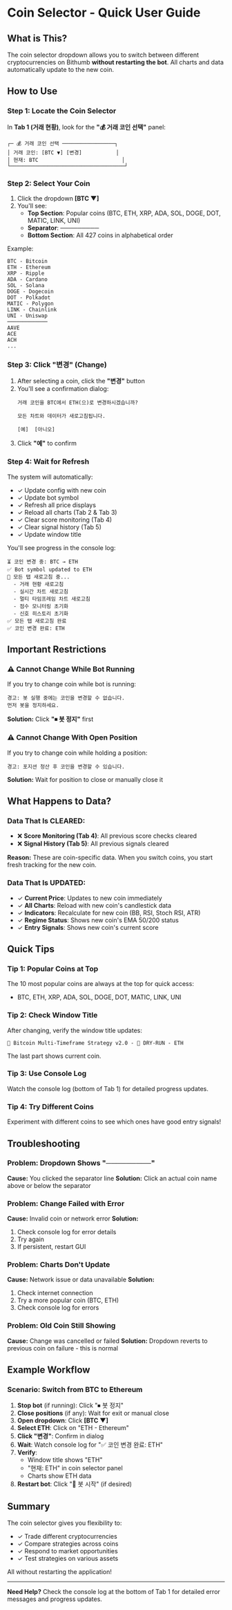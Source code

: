 # Coin Selector - Quick User Guide

## What is This?

The coin selector dropdown allows you to switch between different cryptocurrencies on Bithumb **without restarting the bot**. All charts and data automatically update to the new coin.

## How to Use

### Step 1: Locate the Coin Selector
In **Tab 1 (거래 현황)**, look for the **"💰 거래 코인 선택"** panel:

```
┌─ 💰 거래 코인 선택 ─────────────────┐
│ 거래 코인: [BTC ▼] [변경]           │
│ 현재: BTC                           │
└─────────────────────────────────────┘
```

### Step 2: Select Your Coin

1. Click the dropdown **[BTC ▼]**
2. You'll see:
   - **Top Section**: Popular coins (BTC, ETH, XRP, ADA, SOL, DOGE, DOT, MATIC, LINK, UNI)
   - **Separator**: ─────────
   - **Bottom Section**: All 427 coins in alphabetical order

Example:
```
BTC - Bitcoin
ETH - Ethereum
XRP - Ripple
ADA - Cardano
SOL - Solana
DOGE - Dogecoin
DOT - Polkadot
MATIC - Polygon
LINK - Chainlink
UNI - Uniswap
─────────────
AAVE
ACE
ACH
...
```

### Step 3: Click "변경" (Change)

1. After selecting a coin, click the **"변경"** button
2. You'll see a confirmation dialog:
   ```
   거래 코인을 BTC에서 ETH(으)로 변경하시겠습니까?

   모든 차트와 데이터가 새로고침됩니다.

   [예]  [아니오]
   ```
3. Click **"예"** to confirm

### Step 4: Wait for Refresh

The system will automatically:
- ✓ Update config with new coin
- ✓ Update bot symbol
- ✓ Refresh all price displays
- ✓ Reload all charts (Tab 2 & Tab 3)
- ✓ Clear score monitoring (Tab 4)
- ✓ Clear signal history (Tab 5)
- ✓ Update window title

You'll see progress in the console log:
```
⏳ 코인 변경 중: BTC → ETH
✅ Bot symbol updated to ETH
🔄 모든 탭 새로고침 중...
  - 거래 현황 새로고침
  - 실시간 차트 새로고침
  - 멀티 타임프레임 차트 새로고침
  - 점수 모니터링 초기화
  - 신호 히스토리 초기화
✅ 모든 탭 새로고침 완료
✅ 코인 변경 완료: ETH
```

## Important Restrictions

### ⚠️ Cannot Change While Bot Running
If you try to change coin while bot is running:
```
경고: 봇 실행 중에는 코인을 변경할 수 없습니다.
먼저 봇을 정지하세요.
```

**Solution:** Click **"⏹ 봇 정지"** first

### ⚠️ Cannot Change With Open Position
If you try to change coin while holding a position:
```
경고: 포지션 청산 후 코인을 변경할 수 있습니다.
```

**Solution:** Wait for position to close or manually close it

## What Happens to Data?

### Data That Is CLEARED:
- ❌ **Score Monitoring (Tab 4)**: All previous score checks cleared
- ❌ **Signal History (Tab 5)**: All previous signals cleared

**Reason:** These are coin-specific data. When you switch coins, you start fresh tracking for the new coin.

### Data That Is UPDATED:
- ✓ **Current Price**: Updates to new coin immediately
- ✓ **All Charts**: Reload with new coin's candlestick data
- ✓ **Indicators**: Recalculate for new coin (BB, RSI, Stoch RSI, ATR)
- ✓ **Regime Status**: Shows new coin's EMA 50/200 status
- ✓ **Entry Signals**: Shows new coin's current score

## Quick Tips

### Tip 1: Popular Coins at Top
The 10 most popular coins are always at the top for quick access:
- BTC, ETH, XRP, ADA, SOL, DOGE, DOT, MATIC, LINK, UNI

### Tip 2: Check Window Title
After changing, verify the window title updates:
```
🤖 Bitcoin Multi-Timeframe Strategy v2.0 - 💚 DRY-RUN - ETH
```
The last part shows current coin.

### Tip 3: Use Console Log
Watch the console log (bottom of Tab 1) for detailed progress updates.

### Tip 4: Try Different Coins
Experiment with different coins to see which ones have good entry signals!

## Troubleshooting

### Problem: Dropdown Shows "─────────"
**Cause:** You clicked the separator line
**Solution:** Click an actual coin name above or below the separator

### Problem: Change Failed with Error
**Cause:** Invalid coin or network error
**Solution:**
1. Check console log for error details
2. Try again
3. If persistent, restart GUI

### Problem: Charts Don't Update
**Cause:** Network issue or data unavailable
**Solution:**
1. Check internet connection
2. Try a more popular coin (BTC, ETH)
3. Check console log for errors

### Problem: Old Coin Still Showing
**Cause:** Change was cancelled or failed
**Solution:** Dropdown reverts to previous coin on failure - this is normal

## Example Workflow

### Scenario: Switch from BTC to Ethereum

1. **Stop bot** (if running): Click "⏹ 봇 정지"
2. **Close positions** (if any): Wait for exit or manual close
3. **Open dropdown**: Click **[BTC ▼]**
4. **Select ETH**: Click on "ETH - Ethereum"
5. **Click "변경"**: Confirm in dialog
6. **Wait**: Watch console log for "✅ 코인 변경 완료: ETH"
7. **Verify**:
   - Window title shows "ETH"
   - "현재: ETH" in coin selector panel
   - Charts show ETH data
8. **Restart bot**: Click "🚀 봇 시작" (if desired)

## Summary

The coin selector gives you flexibility to:
- ✓ Trade different cryptocurrencies
- ✓ Compare strategies across coins
- ✓ Respond to market opportunities
- ✓ Test strategies on various assets

All without restarting the application!

---

**Need Help?** Check the console log at the bottom of Tab 1 for detailed error messages and progress updates.
